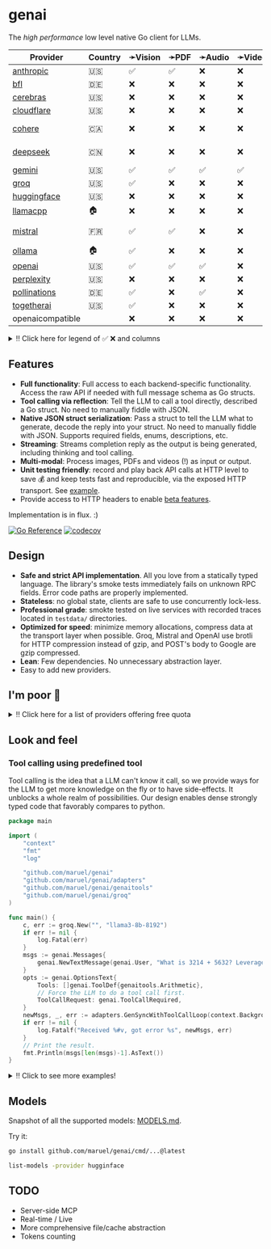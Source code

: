 # genai

The _high performance_ low level native Go client for LLMs.

| Provider                                                    | Country | ➛Vision   | ➛PDF   | ➛Audio   | ➛Video   | JSON➛   | JSON+Schema➛   | Image➛   | Audio➛   | Video➛   | Chat | Streaming | Doc | Batch | Seed | Tools | Files | Citations | 
| ----------------------------------------------------------- | ------- | --------- | ------ | -------- | -------- | ------- | -------------- | -------- | -------- | -------- | ---- | --------- | --- | ----- | ---- | ----- | ----- | --------- |
| [anthropic](https://console.anthropic.com/settings/billing) | 🇺🇸      | ✅         | ✅      | ❌        | ❌        | ❌       | ❌              | ❌        | ❌        | ❌        | ✅    | ✅         | ❌   | ✅     | ❌    | ✅     | ❌     | ✅         |
| [bfl](https://dashboard.bfl.ai/)                            | 🇩🇪      | ❌         | ❌      | ❌        | ❌        | ❌       | ❌              | ✅        | ❌        | ❌        | ❌    | ❌         | ✅   | ✅     | ✅    | ❌     | ❌     | ❌         |
| [cerebras](https://cloud.cerebras.ai)                       | 🇺🇸      | ❌         | ❌      | ❌        | ❌        | ✅       | ✅              | ❌        | ❌        | ❌        | ✅    | ✅         | ❌   | ❌     | ✅    | ❌     | ❌     | ❌         |
| [cloudflare](https://dash.cloudflare.com)                   | 🇺🇸      | ❌         | ❌      | ❌        | ❌        | ✅       | ✅              | ❌        | ❌        | ❌        | ✅    | ✅         | ❌   | ❌     | ✅    | ❌     | ❌     | ❌         |
| [cohere](https://dashboard.cohere.com/billing)              | 🇨🇦      | ❌         | ❌      | ❌        | ❌        | ✅       | ✅              | ❌        | ❌        | ❌        | ✅    | ✅         | ❌   | ❌     | ✅    | ✅⚖️ 🤷 | ❌     | ✅         |
| [deepseek](https://platform.deepseek.com)                   | 🇨🇳      | ❌         | ❌      | ❌        | ❌        | ✅       | ❌              | ❌        | ❌        | ❌        | ✅    | ✅         | ❌   | ❌     | ❌    | ✅⚖️ 🤷 | ❌     | ❌         |
| [gemini](http://aistudio.google.com)                        | 🇺🇸      | ✅         | ✅      | ✅        | ✅        | ✅       | ✅              | ✅        | ❌        | ❌        | ✅    | ✅         | ❌   | ❌     | ✅    | ✅     | ✅     | ❌         |
| [groq](https://console.groq.com/dashboard/usage)            | 🇺🇸      | ✅         | ❌      | ❌        | ❌        | ✅       | ❌              | ❌        | ❌        | ❌        | ✅    | ✅         | ❌   | ❌     | ✅    | ❌     | ❌     | ❌         |
| [huggingface](https://huggingface.co/settings/billing)      | 🇺🇸      | ❌         | ❌      | ❌        | ❌        | ❌       | ✅              | ❌        | ❌        | ❌        | ✅    | ✅         | ❌   | ❌     | ✅    | ✅     | ❌     | ❌         |
| [llamacpp](https://github.com/ggml-org/llama.cpp)           | 🏠       | ❌         | ❌      | ❌        | ❌        | ❌       | ❌              | ❌        | ❌        | ❌        | ✅    | ✅         | ❌   | ❌     | ✅    | ❌     | ❌     | ❌         |
| [mistral](https://console.mistral.ai/usage)                 | 🇫🇷      | ✅         | ✅      | ❌        | ❌        | ✅       | ✅              | ❌        | ❌        | ❌        | ✅    | ✅         | ❌   | ❌     | ✅    | ✅⚖️ 🤷 | ❌     | ❌         |
| [ollama](https://ollama.com/)                               | 🏠       | ✅         | ❌      | ❌        | ❌        | ✅       | ✅              | ❌        | ❌        | ❌        | ✅    | ✅         | ❌   | ❌     | ✅    | ❌     | ❌     | ❌         |
| [openai](https://platform.openai.com/usage)                 | 🇺🇸      | ✅         | ✅      | ✅        | ❌        | ✅       | ✅              | ✅        | ✅        | ❌        | ✅    | ✅         | ✅   | ✅     | ✅    | ✅     | ✅     | ❌         |
| [perplexity](https://www.perplexity.ai/settings/api)        | 🇺🇸      | ❌         | ❌      | ❌        | ❌        | ❌       | ✅              | ❌        | ❌        | ❌        | ✅    | ✅         | ❌   | ❌     | ❌    | ❌     | ❌     | ✅         |
| [pollinations](https://auth.pollinations.ai/)               | 🇩🇪      | ✅         | ❌      | ✅        | ❌        | ✅       | ❌              | ✅        | ✅        | ❌        | ✅    | ✅         | ✅   | ❌     | ✅    | ✅     | ❌     | ❌         |
| [togetherai](https://api.together.ai/settings/billing)      | 🇺🇸      | ✅         | ❌      | ❌        | ❌        | ✅       | ✅              | ✅        | ❌        | ❌        | ✅    | ✅         | ✅   | ❌     | ✅    | ✅     | ❌     | ❌         |
| openaicompatible                                            |         | ❌         | ❌      | ❌        | ❌        | ❌       | ❌              | ❌        | ❌        | ❌        | ✅    | ✅         | ❌   | ❌     | ❌    | ❌     | ❌     | ❌         |

<details>
  <summary>‼️ Click here for legend of ✅ ❌ and columns</summary>

- ✅ Implemented
- ❌ Not supported by genai. The provider may support it, but genai does not (yet). Please send a PR to add
  it!
- ⚖️ Tool calling is biased towards the first value in an enum. Be mindful of the order of the values!
- 🤷 Tool calling is undecided when asked a question that has no clear answer and will call both options. This
  is good.
- ➛Type: Input modality
- Type➛: Output modality 
- Streaming: chat streaming
- Vision: ability to process an image as input; most providers support PNG, JPG, WEBP and non-animated GIF
- Video: ability to process a video (e.g. MP4) as input.
- PDF: ability to process a PDF as input, possibly with OCR
- JSON and JSON+schema: ability to output JSON in free form, or with a forced schema specified as a Go struct
- Seed: deterministic seed for reproducibility
- Tools: tool calling, using [genai.ToolDef](https://pkg.go.dev/github.com/maruel/genai#ToolDef)

</details>


## Features

- **Full functionality**: Full access to each backend-specific functionality.
  Access the raw API if needed with full message schema as Go structs.
- **Tool calling via reflection**: Tell the LLM to call a tool directly, described a Go
  struct. No need to manually fiddle with JSON.
- **Native JSON struct serialization**: Pass a struct to tell the LLM what to
  generate, decode the reply into your struct. No need to manually fiddle with
  JSON. Supports required fields, enums, descriptions, etc.
- **Streaming**: Streams completion reply as the output is being generated, including thinking and tool
  calling.
- **Multi-modal**: Process images, PDFs and videos (!) as input or output.
- **Unit testing friendly**: record and play back API calls at HTTP level to save 💰 and keep tests fast and
  reproducible, via the exposed HTTP transport. See [example](https://pkg.go.dev/github.com/maruel/genai#example-Provider-HTTP_record).
- Provide access to HTTP headers to enable [beta features](https://pkg.go.dev/github.com/maruel/genai#example-package-GenSyncWithToolCallLoop_with_custom_HTTP_Header).

Implementation is in flux. :)

[![Go Reference](https://pkg.go.dev/badge/github.com/maruel/genai/.svg)](https://pkg.go.dev/github.com/maruel/genai/)
[![codecov](https://codecov.io/gh/maruel/genai/graph/badge.svg?token=VLBH363B6N)](https://codecov.io/gh/maruel/genai)


## Design

- **Safe and strict API implementation**. All you love from a statically typed
  language. The library's smoke tests immediately fails on unknown RPC fields. Error code paths are properly
  implemented.
- **Stateless**: no global state, clients are safe to use concurrently lock-less.
- **Professional grade**: smokte tested on live services with recorded traces located in `testdata/` directories.
- **Optimized for speed**: minimize memory allocations, compress data at the
  transport layer when possible. Groq, Mistral and OpenAI use brotli for HTTP compression instead of gzip,
  and POST's body to Google are gzip compressed.
- **Lean**: Few dependencies. No unnecessary abstraction layer.
- Easy to add new providers.


## I'm poor 💸

<details>
  <summary>‼️ Click here for a list of providers offering free quota</summary>

As of May 2025, the following services offer a free tier (other limits
apply):

- [Cerebras](https://cerebras.ai/inference) has unspecified "generous" free tier
- [Cloudflare Workers AI](https://developers.cloudflare.com/workers-ai/platform/pricing/) about 10k tokens/day
- [Cohere](https://docs.cohere.com/docs/rate-limits) (1000 RPCs/month)
- [Google's Gemini](https://ai.google.dev/gemini-api/docs/rate-limits) 0.25qps, 1m tokens/month
- [Groq](https://console.groq.com/docs/rate-limits) 0.5qps, 500k tokens/day
- [HuggingFace](https://huggingface.co/docs/api-inference/pricing) 10¢/month
- [Mistral](https://help.mistral.ai/en/articles/225174-what-are-the-limits-of-the-free-tier) 1qps, 1B tokens/month
- [Pollinations.ai](https://api.together.ai/settings/plans) provides many models for free
- [Together.AI](https://api.together.ai/settings/plans) provides many models for free at 1qps
- Running [Ollama](https://ollama.com/) or [llama.cpp](https://github.com/ggml-org/llama.cpp) locally is free. :)

</details>


## Look and feel


### Tool calling using predefined tool

Tool calling is the idea that a LLM can't know it call, so we provide ways for the LLM to get more knowledge
on the fly or to have side-effects. It unblocks a whole realm of possibilities. Our design enables dense
strongly typed code that favorably compares to python.

```go
package main

import (
	"context"
	"fmt"
	"log"

	"github.com/maruel/genai"
	"github.com/maruel/genai/adapters"
	"github.com/maruel/genai/genaitools"
	"github.com/maruel/genai/groq"
)

func main() {
	c, err := groq.New("", "llama3-8b-8192")
	if err != nil {
		log.Fatal(err)
	}
	msgs := genai.Messages{
		genai.NewTextMessage(genai.User, "What is 3214 + 5632? Leverage the tool available to you to tell me the answer. Do not explain. Be terse. Include only the answer."),
	}
	opts := genai.OptionsText{
		Tools: []genai.ToolDef{genaitools.Arithmetic},
		// Force the LLM to do a tool call first.
		ToolCallRequest: genai.ToolCallRequired,
	}
	newMsgs, _, err := adapters.GenSyncWithToolCallLoop(context.Background(), c, msgs, &opts)
	if err != nil {
		log.Fatalf("Received %#v, got error %s", newMsgs, err)
	}
	// Print the result.
	fmt.Println(msgs[len(msgs)-1].AsText())
}
```

<details>
  <summary>‼️ Click to see more examples!</summary>

### Tool calling using a fully custom tool

This example provides all the details to implement a complete custom tool.

```go
package main

import (
	"context"
	"fmt"
	"log"

	"github.com/maruel/genai"
	"github.com/maruel/genai/groq"
)

func main() {
	c, err := groq.New("", "llama3-8b-8192")
	if err != nil {
		log.Fatal(err)
	}
	type math struct {
		A int `json:"a"`
		B int `json:"b"`
	}
	msgs := genai.Messages{
		genai.NewTextMessage(genai.User, "What is 3214 + 5632? Call the tool \"add\" to tell me the answer. Do not explain. Be terse. Include only the answer."),
	}
	opts := genai.OptionsText{
		Tools: []genai.ToolDef{
			{
				Name:        "add",
				Description: "Add two numbers together and provides the result",
				Callback: func(ctx context.Context, input *math) (string, error) {
					return fmt.Sprintf("%d", input.A+input.B), nil
				},
			},
		},
		// Force the LLM to do a tool call.
		ToolCallRequest: genai.ToolCallRequired,
	}
	resp, err := c.GenSync(context.Background(), msgs, &opts)
	if err != nil {
		log.Fatal(err)
	}

	// Add the assistant's message to the messages list.
	msgs = append(msgs, resp.Message)

	// Process the tool call from the assistant.
	msg, err := resp.DoToolCalls(context.Background(), opts.Tools)
	if err != nil {
		log.Fatalf("Error calling tool: %v", err)
	}
	if msg.IsZero() {
		log.Fatal("Expected a tool call")
	}

	// Add the tool call response to the messages list.
	msgs = append(msgs, msg)

	// Follow up so the LLM can interpret the tool call response. Tell the LLM to not do a tool call this time.
	opts.ToolCallRequest = genai.ToolCallNone
	resp, err = c.GenSync(context.Background(), msgs, &opts)
	if err != nil {
		log.Fatal(err)
	}

	// Print the result.
	fmt.Println(resp.AsText())
}
```


### Decoding answer as a typed struct

Tell the LLM to use a specific JSON schema to generate the response. This is more lightweight than tool
calling. It is very useful when we want the LLM to make a choice between values, to return a number or a
boolean (true/false).

```go
package main

import (
	"context"
	"fmt"
	"log"

	"github.com/maruel/genai"
	"github.com/maruel/genai/cerebras"
)

func main() {
	c, err := cerebras.New("", "llama3.1-8b")
	if err != nil {
		log.Fatal(err)
	}
	msgs := genai.Messages{
		genai.NewTextMessage(genai.User, "Is a circle round? Reply as JSON."),
	}
	var circle struct {
		Round bool `json:"round"`
	}
	opts := genai.OptionsText{DecodeAs: &circle}
	resp, err := c.GenSync(context.Background(), msgs, &opts)
	if err != nil {
		log.Fatal(err)
	}
	if err := resp.Decode(&circle); err != nil {
		log.Fatal(err)
	}
	fmt.Printf("Round: %v\n", circle.Round)
}
```

</details>


## Models

Snapshot of all the supported models: [MODELS.md](MODELS.md).

Try it:

```bash
go install github.com/maruel/genai/cmd/...@latest

list-models -provider hugginface
```


## TODO

- Server-side MCP
- Real-time / Live
- More comprehensive file/cache abstraction
- Tokens counting
